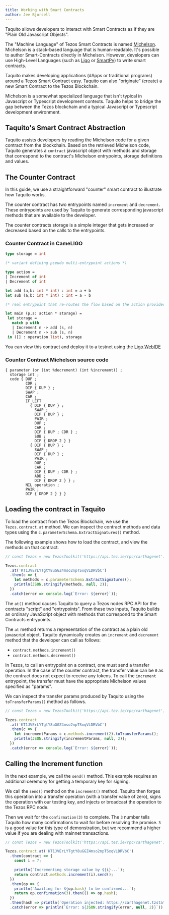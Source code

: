 ```yaml
---
title: Working with Smart Contracts
author: Jev Bjorsell
---
```


Taquito allows developers to interact with Smart Contracts as if they are "Plain Old Javascript Objects".

The "Machine Language" of Tezos Smart Contracts is named [Michelson][3]. Michelson is a stack-based language that is human-readable. It's possible to author Smart-Contracts directly in Michelson. However, developers can use High-Level Languages (such as [Ligo][0] or [SmartPy][1]) to write smart contracts.

Taquito makes developing applications (dApps or traditional programs) around a Tezos Smart Contract easy. Taquito can also "originate" (create) a new Smart Contract to the Tezos Blockchain.

Michelson is a somewhat specialized language that isn't typical in Javascript or Typescript development contexts. Taquito helps to bridge the gap between the Tezos blockchain and a typical Javascript or Typescript development environment.

## Taquito's Smart Contract Abstraction

Taquito assists developers by reading the Michelson code for a given contract from the blockchain. Based on the retrieved Michelson code, Taquito generates a `contract` javascript object with methods and storage that correspond to the contract's Michelson entrypoints, storage definitions and values.

## The Counter Contract

In this guide, we use a straightforward "counter" smart contract to illustrate how Taquito works.

The counter contract has two entrypoints named `increment` and `decrement`. These entrypoints are used by Taquito to generate corresponding javascript methods that are available to the developer.

The counter contracts storage is a simple integer that gets increased or decreased based on the calls to the entrypoints.

### Counter Contract in CameLIGO

```ocaml
type storage = int

(* variant defining pseudo multi-entrypoint actions *)

type action =
| Increment of int
| Decrement of int

let add (a,b: int * int) : int = a + b
let sub (a,b: int * int) : int = a - b

(* real entrypoint that re-routes the flow based on the action provided *)

let main (p,s: action * storage) =
 let storage =
   match p with
   | Increment n -> add (s, n)
   | Decrement n -> sub (s, n)
 in ([] : operation list), storage

```

You can view this contract and deploy it to a testnet using the [Ligo WebIDE][2]

### Counter Contract Michelson source code

```
{ parameter (or (int %decrement) (int %increment)) ;
  storage int ;
  code { DUP ;
         CDR ;
         DIP { DUP } ;
         SWAP ;
         CAR ;
         IF_LEFT
           { DIP { DUP } ;
             SWAP ;
             DIP { DUP } ;
             PAIR ;
             DUP ;
             CAR ;
             DIP { DUP ; CDR } ;
             SUB ;
             DIP { DROP 2 } }
           { DIP { DUP } ;
             SWAP ;
             DIP { DUP } ;
             PAIR ;
             DUP ;
             CAR ;
             DIP { DUP ; CDR } ;
             ADD ;
             DIP { DROP 2 } } ;
         NIL operation ;
         PAIR ;
         DIP { DROP 2 } } }
```

## Loading the contract in Taquito

To load the contract from the Tezos Blockchain, we use the `Tezos.contract.at` method.
We can inspect the contract methods and data types using the `c.parameterSchema.ExtractSignatures()` method.

The following example shows how to load the contract, and view the methods on that contract.

```js live noInline
// const Tezos = new TezosToolkit('https://api.tez.ie/rpc/carthagenet');

Tezos.contract
  .at('KT1JVErLYTgtY8uGGZ4mso2npTSxqVLDRVbC')
  .then(c => {
    let methods = c.parameterSchema.ExtractSignatures();
    println(JSON.stringify(methods, null, 2));
  })
  .catch(error => console.log(`Error: ${error}`));
```

The `at()` method causes Taquito to query a Tezos nodes RPC API for the contracts "script" and "entrypoints". From these two inputs, Taquito builds an ordinary JavaScript object with methods that correspond to the Smart Contracts entrypoints.

The `at` method returns a representation of the contract as a plain old javascript object. Taquito dynamically creates an `increment` and `decrement` method that the developer can call as follows:

- `contract.methods.increment()`
- `contract.methods.decrement()`

In Tezos, to call an entrypoint on a contract, one must send a transfer operation. In the case of the counter contract, the transfer value can be `0` as the contract does not expect to receive any tokens. To call the `increment` entrypoint, the transfer must have the appropriate Michelson values specified as "params".

We can inspect the transfer params produced by Taquito using the `toTransferParams()` method as follows.

```js live noInline
// const Tezos = new TezosToolkit('https://api.tez.ie/rpc/carthagenet');

Tezos.contract
  .at('KT1JVErLYTgtY8uGGZ4mso2npTSxqVLDRVbC')
  .then(c => {
    let incrementParams = c.methods.increment(2).toTransferParams();
    println(JSON.stringify(incrementParams, null, 2));
  })
  .catch(error => console.log(`Error: ${error}`));
```

## Calling the Increment function

In the next example, we call the `send()` method. This example requires an additional ceremony for getting a temporary key for signing.

We call the `send()` method on the `increment()` method. Taquito then forges this operation into a transfer operation (with a transfer value of zero), signs the operation with our testing key, and injects or broadcast the operation to the Tezos RPC node.

Then we wait for the `confirmation(3)` to complete. The `3` number tells Taquito how many confirmations to wait for before resolving the promise. `3` is a good value for this type of demonstration, but we recommend a higher value if you are dealing with mainnet transactions.

```js live noInline
// const Tezos = new TezosToolkit('https://api.tez.ie/rpc/carthagenet');

Tezos.contract.at('KT1JVErLYTgtY8uGGZ4mso2npTSxqVLDRVbC')
  .then(contract => {
    const i = 7;

    println(`Incrementing storage value by ${i}...`);
    return contract.methods.increment(i).send();
  })
  .then(op => {
    println(`Awaiting for ${op.hash} to be confirmed...`);
    return op.confirmation(3).then(() => op.hash);
  })
  .then(hash => println(`Operation injected: https://carthagenet.tzstats.com/${hash}`))
  .catch(error => println(`Error: ${JSON.stringify(error, null, 2)}`));
```

[0]: https://ligolang.org/
[1]: https://smartpy.io/
[2]: https://ide.ligolang.org/p/839HdMaflPsQSA6k1Ce0Wg
[3]: https://tezos.gitlab.io/whitedoc/michelson.html
